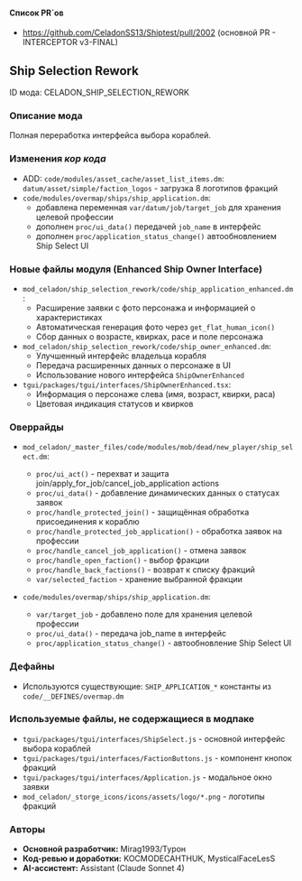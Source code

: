 #### Список PR`ов

- https://github.com/CeladonSS13/Shiptest/pull/2002 (основной PR - INTERCEPTOR v3-FINAL)

## Ship Selection Rework

ID мода: CELADON_SHIP_SELECTION_REWORK

### Описание мода

Полная переработка интерфейса выбора кораблей.

### Изменения *кор кода*
- ADD: `code/modules/asset_cache/asset_list_items.dm`: `datum/asset/simple/faction_logos` - загрузка 8 логотипов фракций
- `code/modules/overmap/ships/ship_application.dm`: 
  - добавлена переменная `var/datum/job/target_job` для хранения целевой профессии
  - дополнен `proc/ui_data()` передачей `job_name` в интерфейс
  - дополнен `proc/application_status_change()` автообновлением Ship Select UI

### Новые файлы модуля (Enhanced Ship Owner Interface)

- `mod_celadon/ship_selection_rework/code/ship_application_enhanced.dm`:
  - Расширение заявки с фото персонажа и информацией о характеристиках
  - Автоматическая генерация фото через `get_flat_human_icon()`
  - Сбор данных о возрасте, квирках, расе и поле персонажа
- `mod_celadon/ship_selection_rework/code/ship_owner_enhanced.dm`:
  - Улучшенный интерфейс владельца корабля
  - Передача расширенных данных о персонаже в UI
  - Использование нового интерфейса `ShipOwnerEnhanced`
- `tgui/packages/tgui/interfaces/ShipOwnerEnhanced.tsx`:
  - Информация о персонаже слева (имя, возраст, квирки, раса)
  - Цветовая индикация статусов и квирков

### Оверрайды

- `mod_celadon/_master_files/code/modules/mob/dead/new_player/ship_select.dm`: 
  - `proc/ui_act()` - перехват и защита join/apply_for_job/cancel_job_application actions
  - `proc/ui_data()` - добавление динамических данных о статусах заявок
  - `proc/handle_protected_join()` - защищённая обработка присоединения к кораблю
  - `proc/handle_protected_job_application()` - обработка заявок на профессии
  - `proc/handle_cancel_job_application()` - отмена заявок
  - `proc/handle_open_faction()` - выбор фракции
  - `proc/handle_back_factions()` - возврат к списку фракций
  - `var/selected_faction` - хранение выбранной фракции

- `code/modules/overmap/ships/ship_application.dm`:
  - `var/target_job` - добавлено поле для хранения целевой профессии
  - `proc/ui_data()` - передача job_name в интерфейс
  - `proc/application_status_change()` - автообновление Ship Select UI

### Дефайны

- Используются существующие: `SHIP_APPLICATION_*` константы из `code/__DEFINES/overmap.dm`

### Используемые файлы, не содержащиеся в модпаке

- `tgui/packages/tgui/interfaces/ShipSelect.js` - основной интерфейс выбора кораблей
- `tgui/packages/tgui/interfaces/FactionButtons.js` - компонент кнопок фракций  
- `tgui/packages/tgui/interfaces/Application.js` - модальное окно заявки
- `mod_celadon/_storge_icons/icons/assets/logo/*.png` - логотипы фракций

### Авторы

- **Основной разработчик:**   Mirag1993/Турон
- **Код-ревью и доработки:** KOCMODECAHTHUK, MysticalFaceLesS
- **AI-ассистент:** Assistant (Claude Sonnet 4)  
